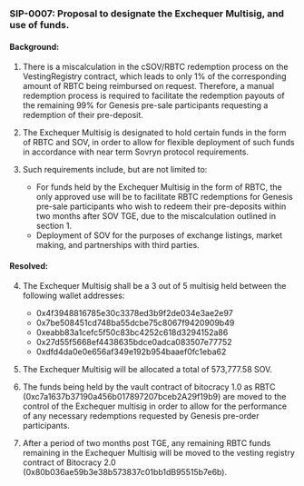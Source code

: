### SIP-0007: Proposal to designate the Exchequer Multisig, and use of funds. ###

#### Background: ####
1. There is a miscalculation in the cSOV/RBTC redemption process on the VestingRegistry contract, which leads to only 1% of the corresponding amount of RBTC being reimbursed on request. Therefore, a manual redemption process is required to facilitate the redemption payouts of the remaining 99% for Genesis pre-sale participants requesting a redemption of their pre-deposit.  
2. The Exchequer Multisig is designated to hold certain funds in the form of RBTC and SOV, in order to allow for flexible deployment of such funds in accordance with near term Sovryn protocol requirements. 
3. Such requirements include, but are not limited to:

    * For funds held by the Exchequer Multisig in the form of RBTC, the only approved use will be to facilitate RBTC redemptions for Genesis pre-sale participants who wish to redeem their pre-deposits within two months after SOV TGE, due to the miscalculation outlined in section 1.
    * Deployment of SOV for the purposes of exchange listings, market making, and partnerships with third parties.

#### Resolved: ####
4. The Exchequer Multisig shall be a 3 out of 5 multisig held between the following wallet addresses:

    * 0x4f3948816785e30c3378ed3b9f2de034e3ae2e97
    * 0x7be508451cd748ba55dcbe75c8067f9420909b49
    * 0xeabb83a1cefc5f50c83bc4252c618d3294152a86
    * 0x27d55f5668ef4438635bdce0adca083507e77752
    * 0xdfd4da0e0e656af349e192b954baaef0fc1eba62
5. The Exchequer Multisig will be allocated a total of 573,777.58 SOV.
6. The funds being held by the vault contract of bitocracy 1.0 as RBTC (0xc7a1637b37190a456b017897207bceb2A29f19b9) are moved to the control of the Exchequer multisig in order to allow for the performance of any necessary redemptions requested by Genesis pre-order participants.
7. After a period of two months post TGE, any remaining RBTC funds remaining in the Exchequer Multisig will be moved to the vesting registry contract of Bitocracy 2.0 (0x80b036ae59b3e38b573837c01bb1dB95515b7e6b).
